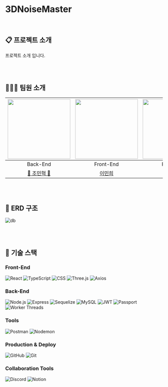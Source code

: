 # 3DNoiseMaster

<br/>

## 📋 프로젝트 소개

프로젝트 소개 입니다.

<br><br>

## 🧑‍🤝‍🧑 팀원 소개

| <img src = https://github.com/user-attachments/assets/33a79393-8ccc-4e1f-a073-f1a09ad52536 width="200" height="190"> | <img src =https://github.com/user-attachments/assets/69a702a7-b0bd-494e-af1d-d24baf74cafe width="200" height="190"> | <img src =https://github.com/user-attachments/assets/43b94aac-17d9-46ff-a04a-e893ad644d53 width="200" height="190"> |  
|:------------------------------------------------------------------------------------------------------------------------------------------:|:-----------------------------------------------------------------------------------------------------------------------------------------:|:------------------------------------------------------------------------------------------------------------------------------------------:|
|                                                                  Back-End                                                                  |                                                                 Front-End                                                                  |                                                                  Front-End                                                                  |Back-End|
|                                                    [👑 조민혁 👑](https://github.com/BlueArcticFox)                                        |                                                    [이민희](https://github.com/minhe8564)                                              |                                                     [강다영](https://github.com/Jin-o12)                                                      |

<br><br>

## 💾 ERD 구조
![db](https://github.com/user-attachments/assets/00e91900-7002-4b53-a57a-cc9676980b46)

<br><br>

## 🚀 기술 스택

### Front-End

![React](https://img.shields.io/badge/-React-61DAFB?logo=react&logoColor=white)
![TypeScript](https://img.shields.io/badge/-TypeScript-3178C6?logo=typescript&logoColor=white)
![CSS](https://img.shields.io/badge/-CSS-1572B6?logo=css3&logoColor=white)
![Three.js](https://img.shields.io/badge/-Three.js-000000?logo=three.js&logoColor=white)
![Axios](https://img.shields.io/badge/-Axios-5A29E4?logo=axios&logoColor=white)

### Back-End

![Node.js](https://img.shields.io/badge/-Node.js-339933?logo=node.js&logoColor=white)
![Express](https://img.shields.io/badge/-Express-000000?logo=express&logoColor=white)
![Sequelize](https://img.shields.io/badge/-Sequelize-52B0E7?logo=sequelize&logoColor=white)
![MySQL](https://img.shields.io/badge/-MySQL-4479A1?logo=mysql&logoColor=white)
![JWT](https://img.shields.io/badge/-JWT-000000?logo=json-web-tokens&logoColor=white)
![Passport](https://img.shields.io/badge/-Passport-34E27A?logo=passport&logoColor=white)
![Worker Threads](https://img.shields.io/badge/-Worker_Threads-000000?logo=node.js&logoColor=white)

### Tools

![Postman](https://img.shields.io/badge/-Postman-FF6C37?logo=postman&logoColor=white)
![Nodemon](https://img.shields.io/badge/-Nodemon-76D04B?logo=nodemon&logoColor=white)

### Production & Deploy

![GitHub](https://img.shields.io/badge/-GitHub-181717?logo=github&logoColor=white)
![Git](https://img.shields.io/badge/-Git-F05032?logo=git&logoColor=white)

### Collaboration Tools

![Discord](https://img.shields.io/badge/-Discord-5865F2?logo=discord&logoColor=white)
![Notion](https://img.shields.io/badge/-Notion-000000?logo=notion&logoColor=white)
